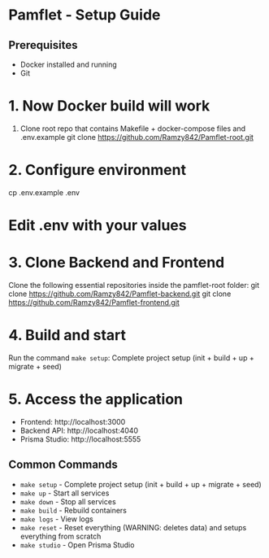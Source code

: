 # Pamflet - Setup Guide

## Prerequisites

-   Docker installed and running
-   Git


# 1. Now Docker build will work

1. Clone root repo that contains Makefile + docker-compose files and .env.example
git clone https://github.com/Ramzy842/Pamflet-root.git

# 2. Configure environment

cp .env.example .env

# Edit .env with your values

# 3. Clone Backend and Frontend

Clone the following essential repositories inside the pamflet-root folder:
git clone https://github.com/Ramzy842/Pamflet-backend.git
git clone https://github.com/Ramzy842/Pamflet-frontend.git

# 4. Build and start

Run the command `make setup`: Complete project setup (init + build + up + migrate + seed)


# 5. Access the application

-   Frontend: http://localhost:3000
-   Backend API: http://localhost:4040
-   Prisma Studio: http://localhost:5555

## Common Commands

-   `make setup` - Complete project setup (init + build + up + migrate + seed)
-   `make up` - Start all services
-   `make down` - Stop all services
-   `make build` - Rebuild containers
-   `make logs` - View logs
-   `make reset` - Reset everything (WARNING: deletes data) and setups everything from scratch
-   `make studio` - Open Prisma Studio